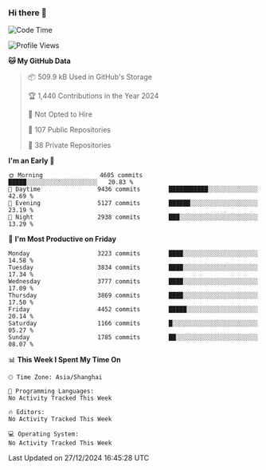 ### Hi there 👋

<!--
**qbosen/qbosen** is a ✨ _special_ ✨ repository because its `README.md` (this file) appears on your GitHub profile.

Here are some ideas to get you started:

- 🔭 I’m currently working on ...
- 🌱 I’m currently learning ...
- 👯 I’m looking to collaborate on ...
- 🤔 I’m looking for help with ...
- 💬 Ask me about ...
- 📫 How to reach me: ...
- 😄 Pronouns: ...
- ⚡ Fun fact: ...
-->

<!--START_SECTION:waka-->
![Code Time](http://img.shields.io/badge/Code%20Time-2%2C111%20hrs%2036%20mins-blue)

![Profile Views](http://img.shields.io/badge/Profile%20Views-0-blue)

**🐱 My GitHub Data** 

> 📦 509.9 kB Used in GitHub's Storage 
 > 
> 🏆 1,440 Contributions in the Year 2024
 > 
> 🚫 Not Opted to Hire
 > 
> 📜 107 Public Repositories 
 > 
> 🔑 38 Private Repositories 
 > 
**I'm an Early 🐤** 

```text
🌞 Morning                4605 commits        █████░░░░░░░░░░░░░░░░░░░░   20.83 % 
🌆 Daytime                9436 commits        ███████████░░░░░░░░░░░░░░   42.69 % 
🌃 Evening                5127 commits        ██████░░░░░░░░░░░░░░░░░░░   23.19 % 
🌙 Night                  2938 commits        ███░░░░░░░░░░░░░░░░░░░░░░   13.29 % 
```
📅 **I'm Most Productive on Friday** 

```text
Monday                   3223 commits        ████░░░░░░░░░░░░░░░░░░░░░   14.58 % 
Tuesday                  3834 commits        ████░░░░░░░░░░░░░░░░░░░░░   17.34 % 
Wednesday                3777 commits        ████░░░░░░░░░░░░░░░░░░░░░   17.09 % 
Thursday                 3869 commits        ████░░░░░░░░░░░░░░░░░░░░░   17.50 % 
Friday                   4452 commits        █████░░░░░░░░░░░░░░░░░░░░   20.14 % 
Saturday                 1166 commits        █░░░░░░░░░░░░░░░░░░░░░░░░   05.27 % 
Sunday                   1785 commits        ██░░░░░░░░░░░░░░░░░░░░░░░   08.07 % 
```


📊 **This Week I Spent My Time On** 

```text
🕑︎ Time Zone: Asia/Shanghai

💬 Programming Languages: 
No Activity Tracked This Week

🔥 Editors: 
No Activity Tracked This Week

💻 Operating System: 
No Activity Tracked This Week
```


 Last Updated on 27/12/2024 16:45:28 UTC
<!--END_SECTION:waka-->
